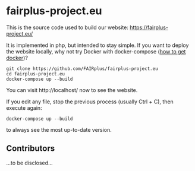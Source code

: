 # fairplus-project.eu

This is the source code used to build our website: https://fairplus-project.eu/

It is implemented in php, but intended to stay simple. If you want to deploy the website locally, why not try Docker with docker-compose ([how to get docker](https://docs.docker.com/get-docker/))?

```
git clone https://github.com/FAIRplus/fairplus-project.eu
cd fairplus-project.eu
docker-compose up --build
```

You can visit http://localhost/ now to see the website.

If you edit any file, stop the previous process (usually Ctrl + C), then execute again:

```
docker-compose up --build
```

to always see the most up-to-date version.

## Contributors

...to be disclosed...

